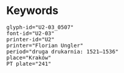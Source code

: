 # Keywords
<pre>
glyph-id="U2-03_0507"
font-id="U2-03"
printer-id="U2"
printer="Florian Ungler"
period="druga drukarnia: 1521—1536"
place="Kraków"
PT plate="241"
</pre>
